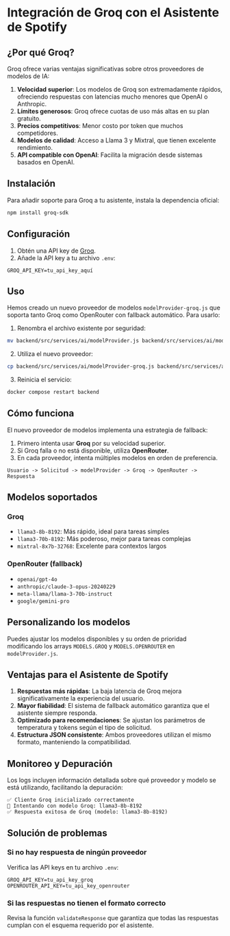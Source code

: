 # Integración de Groq con el Asistente de Spotify

## ¿Por qué Groq?

Groq ofrece varias ventajas significativas sobre otros proveedores de modelos de IA:

1. **Velocidad superior**: Los modelos de Groq son extremadamente rápidos, ofreciendo respuestas con latencias mucho menores que OpenAI o Anthropic.
2. **Límites generosos**: Groq ofrece cuotas de uso más altas en su plan gratuito.
3. **Precios competitivos**: Menor costo por token que muchos competidores.
4. **Modelos de calidad**: Acceso a Llama 3 y Mixtral, que tienen excelente rendimiento.
5. **API compatible con OpenAI**: Facilita la migración desde sistemas basados en OpenAI.

## Instalación

Para añadir soporte para Groq a tu asistente, instala la dependencia oficial:

```bash
npm install groq-sdk
```

## Configuración

1. Obtén una API key de [Groq](https://console.groq.com/).
2. Añade la API key a tu archivo `.env`:

```
GROQ_API_KEY=tu_api_key_aquí
```

## Uso

Hemos creado un nuevo proveedor de modelos `modelProvider-groq.js` que soporta tanto Groq como OpenRouter con fallback automático. Para usarlo:

1. Renombra el archivo existente por seguridad:
```bash
mv backend/src/services/ai/modelProvider.js backend/src/services/ai/modelProvider.js.backup
```

2. Utiliza el nuevo proveedor:
```bash
cp backend/src/services/ai/modelProvider-groq.js backend/src/services/ai/modelProvider.js
```

3. Reinicia el servicio:
```bash
docker compose restart backend
```

## Cómo funciona

El nuevo proveedor de modelos implementa una estrategia de fallback:

1. Primero intenta usar **Groq** por su velocidad superior.
2. Si Groq falla o no está disponible, utiliza **OpenRouter**.
3. En cada proveedor, intenta múltiples modelos en orden de preferencia.

```
Usuario -> Solicitud -> modelProvider -> Groq -> OpenRouter -> Respuesta
```

## Modelos soportados

### Groq
- `llama3-8b-8192`: Más rápido, ideal para tareas simples
- `llama3-70b-8192`: Más poderoso, mejor para tareas complejas
- `mixtral-8x7b-32768`: Excelente para contextos largos

### OpenRouter (fallback)
- `openai/gpt-4o`
- `anthropic/claude-3-opus-20240229`
- `meta-llama/llama-3-70b-instruct`
- `google/gemini-pro`

## Personalizando los modelos

Puedes ajustar los modelos disponibles y su orden de prioridad modificando los arrays `MODELS.GROQ` y `MODELS.OPENROUTER` en `modelProvider.js`.

## Ventajas para el Asistente de Spotify

1. **Respuestas más rápidas**: La baja latencia de Groq mejora significativamente la experiencia del usuario.
2. **Mayor fiabilidad**: El sistema de fallback automático garantiza que el asistente siempre responda.
3. **Optimizado para recomendaciones**: Se ajustan los parámetros de temperatura y tokens según el tipo de solicitud.
4. **Estructura JSON consistente**: Ambos proveedores utilizan el mismo formato, manteniendo la compatibilidad.

## Monitoreo y Depuración

Los logs incluyen información detallada sobre qué proveedor y modelo se está utilizando, facilitando la depuración:

```
✅ Cliente Groq inicializado correctamente
🤖 Intentando con modelo Groq: llama3-8b-8192
✅ Respuesta exitosa de Groq (modelo: llama3-8b-8192)
```

## Solución de problemas

### Si no hay respuesta de ningún proveedor

Verifica las API keys en tu archivo `.env`:
```
GROQ_API_KEY=tu_api_key_groq
OPENROUTER_API_KEY=tu_api_key_openrouter
```

### Si las respuestas no tienen el formato correcto

Revisa la función `validateResponse` que garantiza que todas las respuestas cumplan con el esquema requerido por el asistente.
